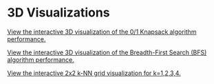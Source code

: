 # 3D Visualizations

[View the interactive 3D visualization of the 0/1 Knapsack algorithm performance.](knapsack_visualization.html)

[View the interactive 3D visualization of the Breadth-First Search (BFS) algorithm performance.](bfs_visualization.html)

[View the interactive 2x2 k-NN grid visualization for k=1,2,3,4.](grid_visualization.html)